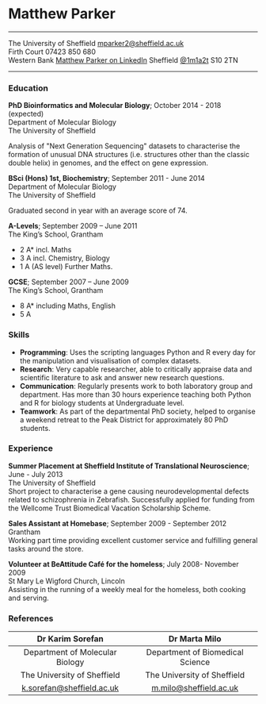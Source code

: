 Matthew Parker
==============

-------------------------------      -------------------------------------------  
The University of Sheffield                             mparker2@sheffield.ac.uk  
Firth Court                                                        07423 850 680  
Western Bank                              [Matthew Parker on LinkedIn][LinkedIn]
Sheffield                                                    [\@1m1a2t][Twitter]
S10 2TN  
-------------------------------      -------------------------------------------  

### Education
**PhD Bioinformatics and Molecular Biology**; October 2014 - 2018 (expected)  
Department of Molecular Biology  
The University of Sheffield  

Analysis of "Next Generation Sequencing" datasets to characterise the formation of
unusual DNA structures (i.e. structures other than the classic double helix) in
genomes, and the effect on gene expression.

**BSci (Hons) 1st, Biochemistry**; September 2011 - June 2014  
Department of Molecular Biology  
The University of Sheffield  

Graduated second in year with an average score of 74.

**A-Levels**; September 2009 – June 2011  
The King’s School, Grantham  

* 2 A* incl. Maths
* 3 A incl. Chemistry, Biology
* 1 A (AS level) Further Maths.

**GCSE**; September 2007 – June 2009  
The King’s School, Grantham  

* 8 A* including Maths, English
* 5 A


### Skills

* **Programming**: Uses the scripting languages Python and R every day for
the manipulation and visualisation of complex datasets.
* **Research**: Very capable researcher, able to critically appraise data and
scientific literature to ask and answer new research questions.
* **Communication**: Regularly presents work to both laboratory group and
department. Has more than 30 hours experience teaching both Python and R for
biology students at Undergraduate level.
* **Teamwork**: As part of the departmental PhD society, helped to organise a
weekend retreat to the Peak District for approximately 80 PhD students.


### Experience
**Summer Placement at Sheffield Institute of Translational Neuroscience**;
June - July 2013  
The University of Sheffield  
Short project to characterise a gene causing neurodevelopmental defects related
to schizophrenia in Zebrafish.
Successfully applied for funding from the Wellcome Trust Biomedical Vacation
Scholarship Scheme.

**Sales Assistant at Homebase**; September 2009 - September 2012  
Grantham  
Working part time providing excellent customer service and fulfilling general
tasks around the store.

**Volunteer at BeAttitude Café for the homeless**; July 2008- November 2009  
St Mary Le Wigford Church, Lincoln  
Assisting in the running of a weekly meal for the homeless, both cooking and
serving.

### References

| Dr Karim Sorefan                | Dr Marta Milo                    |
|:-------------------------------:|:--------------------------------:|
| Department of Molecular Biology | Department of Biomedical Science |
| The University of Sheffield     | The University of Sheffield      |
| k.sorefan@sheffield.ac.uk       | m.milo@sheffield.ac.uk           |

[LinkedIn]: https://uk.linkedin.com/in/mparker02
[Twitter]: https://twitter.com/1m1a2t
